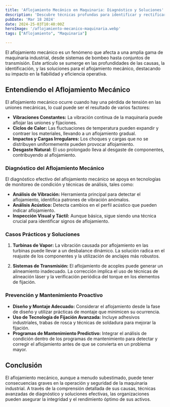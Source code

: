 ```yaml
---
title: 'Aflojamiento Mecánico en Maquinaria: Diagnóstico y Soluciones'
description: 'Descubre técnicas profundas para identificar y rectificar el aflojamiento mecánico, crucial para el mantenimiento preventivo y la eficiencia de la maquinaria industrial.'
pubDate: 'Mar 18 2024'
date: 2024-25-03T10:40:00Z
heroImage: '/aflojamiento-mecanico-maquinaria.webp'
tags: ["Aflojamiento", "Maquinaria"]

---
```


El aflojamiento mecánico es un fenómeno que afecta a una amplia gama de maquinaria industrial, desde sistemas de bombeo hasta conjuntos de transmisión. Este artículo se sumerge en las profundidades de las causas, la identificación, y las soluciones para el aflojamiento mecánico, destacando su impacto en la fiabilidad y eficiencia operativa.


## Entendiendo el Aflojamiento Mecánico

El aflojamiento mecánico ocurre cuando hay una pérdida de tensión en las uniones mecánicas, lo cual puede ser el resultado de varios factores:

- **Vibraciones Constantes:** La vibración continua de la maquinaria puede aflojar las uniones y fijaciones.
- **Ciclos de Calor:** Las fluctuaciones de temperatura pueden expandir y contraer los materiales, llevando a un aflojamiento gradual.
- **Impactos y Cargas Irregulares:** Los choques y cargas que no se distribuyen uniformemente pueden provocar aflojamiento.
- **Desgaste Natural:** El uso prolongado lleva al desgaste de componentes, contribuyendo al aflojamiento.

### Diagnóstico del Aflojamiento Mecánico

El diagnóstico efectivo del aflojamiento mecánico se apoya en tecnologías de monitoreo de condición y técnicas de análisis, tales como:

- **Análisis de Vibración:** Herramienta principal para detectar el aflojamiento, identifica patrones de vibración anómalos.
- **Análisis Acústico:** Detecta cambios en el perfil acústico que pueden indicar aflojamiento.
- **Inspección Visual y Táctil:** Aunque básica, sigue siendo una técnica crucial para identificar signos de aflojamiento.

### Casos Prácticos y Soluciones

1. **Turbinas de Vapor:** La vibración causada por aflojamiento en las turbinas puede llevar a un desbalance dinámico. La solución radica en el reajuste de los componentes y la utilización de anclajes más robustos.

2. **Sistemas de Transmisión:** El aflojamiento de acoples puede generar un alineamiento inadecuado. La corrección implica el uso de técnicas de alineación láser y la verificación periódica del torque en los elementos de fijación.

### Prevención y Mantenimiento Proactivo

- **Diseño y Montaje Adecuado:** Considerar el aflojamiento desde la fase de diseño y utilizar prácticas de montaje que minimicen su ocurrencia.
- **Uso de Tecnología de Fijación Avanzada:** Incluye adhesivos industriales, trabas de rosca y técnicas de soldadura para mejorar la fijación.
- **Programas de Mantenimiento Predictivo:** Integrar el análisis de condición dentro de los programas de mantenimiento para detectar y corregir el aflojamiento antes de que se convierta en un problema mayor.

## Conclusión

El aflojamiento mecánico, aunque a menudo subestimado, puede tener consecuencias graves en la operación y seguridad de la maquinaria industrial. A través de la comprensión detallada de sus causas, técnicas avanzadas de diagnóstico y soluciones efectivas, las organizaciones pueden asegurar la integridad y el rendimiento óptimo de sus activos.